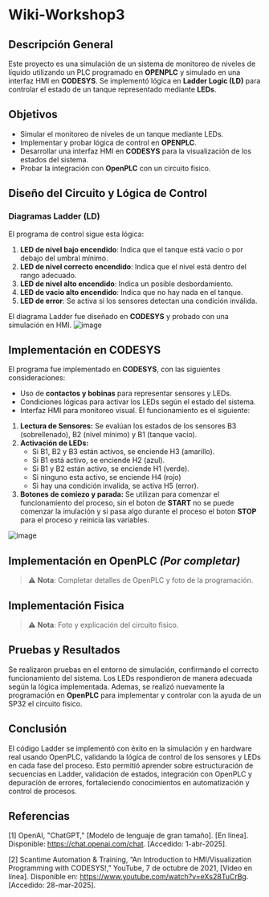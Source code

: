 # Wiki-Workshop3

## Descripción General
Este proyecto es una simulación de un sistema de monitoreo de niveles de líquido utilizando un PLC programado en **OPENPLC** y simulado en una interfaz HMI en **CODESYS**. Se implementó lógica en **Ladder Logic (LD)** para controlar el estado de un tanque representado mediante **LEDs**.

## Objetivos
- Simular el monitoreo de niveles de un tanque mediante LEDs.
- Implementar y probar lógica de control en **OPENPLC**.
- Desarrollar una interfaz HMI en **CODESYS** para la visualización de los estados del sistema.
- Probar la integración con **OpenPLC** con un circuito fisico.

## Diseño del Circuito y Lógica de Control
### Diagramas Ladder (LD)
El programa de control sigue esta lógica:
1. **LED de nivel bajo encendido**: Indica que el tanque está vacío o por debajo del umbral mínimo.
2. **LED de nivel correcto encendido**: Indica que el nivel está dentro del rango adecuado.
3. **LED de nivel alto encendido**: Indica un posible desbordamiento.
4. **LED de vacio alto encendido**: Indica que no hay nada en el tanque.
5. **LED de error**: Se activa si los sensores detectan una condición inválida.

El diagrama Ladder fue diseñado en **CODESYS** y probado con una simulación en HMI.
![image](https://github.com/user-attachments/assets/c405d96d-30e6-4d2b-a786-454811628a39)

## Implementación en CODESYS
El programa fue implementado en **CODESYS**, con las siguientes consideraciones:
- Uso de **contactos y bobinas** para representar sensores y LEDs.
- Condiciones lógicas para activar los LEDs según el estado del sistema.
- Interfaz HMI para monitoreo visual.
El funcionamiento es el siguiente: 
1. **Lectura de Sensores:** Se evalúan los estados de los sensores B3 (sobrellenado), B2 (nivel mínimo) y B1 (tanque vacío).
2. **Activación de LEDs:**
   - Si B1, B2 y B3 están activos, se enciende H3 (amarillo).
   - Si B1 está activo, se enciende H2 (azul).
   - Si B1 y B2 están activo, se enciende H1 (verde).
   - Si ninguno esta activo, se enciende H4 (rojo)
   - Si hay una condición invalida, se activa H5 (error).
3. **Botones de comiezo y parada:** Se utilizan para comenzar el funcionamiento del proceso, sin el boton de **START** no se puede comenzar la imulación y si pasa algo durante el proceso el boton **STOP** para el proceso y reinicia las variables. 

![image](https://github.com/user-attachments/assets/d63da023-5f69-4ee4-8f70-2d2ad5faebbe)


## Implementación en OpenPLC *(Por completar)*

> ⚠ **Nota**: Completar detalles de OpenPLC y foto de la programación.


## Implementación Fisica 
> ⚠ **Nota**: Foto y explicación del circuito fisico.

## Pruebas y Resultados
Se realizaron pruebas en el entorno de simulación, confirmando el correcto funcionamiento del sistema. Los LEDs respondieron de manera adecuada según la lógica implementada.
Ademas, se realizó nuevamente la programación en **OpenPLC** para implementar y controlar con la ayuda de un SP32 el circuito fisico.

## Conclusión
El código Ladder se implementó con éxito en la simulación y en hardware real usando OpenPLC, validando la lógica de control de los sensores y LEDs en cada fase del proceso. Esto permitió aprender sobre estructuración de secuencias en Ladder, validación de estados, integración con OpenPLC y depuración de errores, fortaleciendo conocimientos en automatización y control de procesos.

## Referencias 
[1] OpenAI, "ChatGPT," [Modelo de lenguaje de gran tamaño]. [En línea]. Disponible: https://chat.openai.com/chat. [Accedido: 1-abr-2025].  

[2] Scantime Automation & Training, “An Introduction to HMI/Visualization Programming with CODESYS!,” YouTube, 7 de octubre de 2021, [Video en línea]. Disponible en: https://www.youtube.com/watch?v=eXs28TuCrBg. [Accedido: 28-mar-2025].
